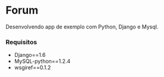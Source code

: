 # Forum

Desenvolvendo app de exemplo com Python, Django e Mysql.


### Requisitos

 - Django==1.6
 - MySQL-python==1.2.4
 - wsgiref==0.1.2
